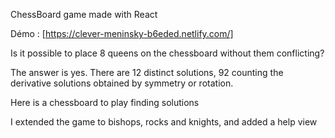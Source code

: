 ChessBoard game made with React

Démo : [https://clever-meninsky-b6eded.netlify.com/]

Is it possible to place 8 queens on the chessboard without them conflicting?

The answer is yes. There are 12 distinct solutions, 92 counting the derivative solutions obtained by symmetry or rotation.

Here is a chessboard to play finding solutions

I extended the game to bishops, rocks and knights, and added a help view
